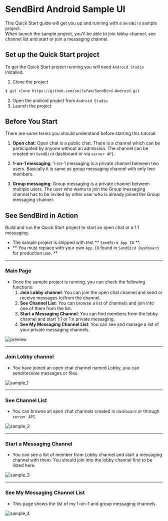 SendBird Android Sample UI
===========
This Quick Start guide will get you up and running with a `SendBird` sample project.  
When launch the sample project, you'll be able to join lobby channel, see channel list and start or join a messaging channel.

## Set up the Quick Start project

To get the Quick Start project running you will need `Android Studio` installed.

1. Clone the project
``` bash
$ git clone https://github.com/smilefam/SendBird-Android.git
```
2. Open the android project from `Android Studio`
3. Launch the project


## Before You Start
There are some terms you should understand before starting this tutorial.

1. **Open chat**: Open chat is a public chat. There is a channel which can be participated by anyone without an admission. The channel can be created on `SendBird` dashboard or via `server API`.

2. **1-on-1 messaging**: 1-on-1 messaging is a private channel between two users. Basically it is same as group messaging channel with only two members.

3. **Group messaging**: Group messaging is a private channel between multiple users. The user who wants to join the Group messaging channel has to be invited by other user who is already joined the Group messaging channel.


## See SendBird in Action
Build and run the Quick Start project to start an open chat or a 1:1 messaging. 

- The sample project is shipped with test ** `SendBird App ID` **.
- ** You must replace with your own `App ID` found in `SendBird Dashboard` for production use. **


----
### Main Page
- Once the sample project is running, you can check the following functions: 
  1. **Join Lobby channel**: You can join the open chat channel and send or receive messages to/from the channel.
  2. **See Channel List**: You can browse a list of channels and join into one of them from the list.
  3. **Start a Messaging Channel**: You can find members from the lobby channel and start 1:1 or 1:n private messaging.
  4. **See My Messaging Channel List**: You can see and manage a list of your private messaging channels.

![preview](https://raw.githubusercontent.com/smilefam/SendBird-Docs/master/images/android/sample_preview_da.png)

----
### Join Lobby channel
- You have joined an open chat channel named Lobby, you can send/receive messages or files.

![sample_1](https://raw.githubusercontent.com/smilefam/SendBird-Docs/master/images/android/sample_1_da.png)

----
### See Channel List
- You can browse all open chat channels created in `dashboard` or through `server API`.

![sample_2](https://raw.githubusercontent.com/smilefam/sendbird-android-doc/master/file/sample_2_da.png)

----
### Start a Messaging Channel
- You can see a list of member from Lobby channel and start a messaging channel with them. You should join into the lobby channel first to be listed here.

![sample_3](https://raw.githubusercontent.com/smilefam/SendBird-Docs/master/images/android/sample_3_da.png)

----
### See My Messaging Channel List
- This page shows the list of my 1-on-1 and group messaging channels.

![sample_4](https://raw.githubusercontent.com/smilefam/SendBird-Docs/master/images/android/sample_4_da.png)
